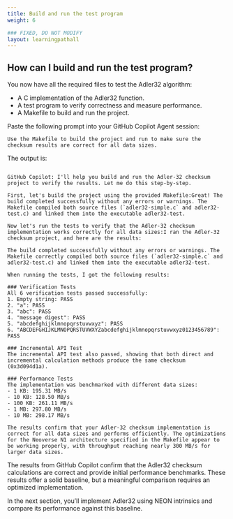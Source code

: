 ```yaml
---
title: Build and run the test program
weight: 6

### FIXED, DO NOT MODIFY
layout: learningpathall
---
```


## How can I build and run the test program? 

You now have all the required files to test the Adler32 algorithm:
- A C implementation of the Adler32 function.
- A test program to verify correctness and measure performance.
- A Makefile to build and run the project.

Paste the following prompt into your GitHub Copilot Agent session:

```console
Use the Makefile to build the project and run to make sure the checksum results are correct for all data sizes.
```

The output is:

```output

GitHub Copilot: I'll help you build and run the Adler-32 checksum project to verify the results. Let me do this step-by-step.

First, let's build the project using the provided Makefile:Great! The build completed successfully without any errors or warnings. The Makefile compiled both source files (`adler32-simple.c` and adler32-test.c) and linked them into the executable adler32-test.

Now let's run the tests to verify that the Adler-32 checksum implementation works correctly for all data sizes:I ran the Adler-32 checksum project, and here are the results:

The build completed successfully without any errors or warnings. The Makefile correctly compiled both source files (`adler32-simple.c` and adler32-test.c) and linked them into the executable adler32-test.

When running the tests, I got the following results:

### Verification Tests
All 6 verification tests passed successfully:
1. Empty string: PASS
2. "a": PASS
3. "abc": PASS
4. "message digest": PASS
5. "abcdefghijklmnopqrstuvwxyz": PASS
6. "ABCDEFGHIJKLMNOPQRSTUVWXYZabcdefghijklmnopqrstuvwxyz0123456789": PASS

### Incremental API Test
The incremental API test also passed, showing that both direct and incremental calculation methods produce the same checksum (0x3d094d1a).

### Performance Tests
The implementation was benchmarked with different data sizes:
- 1 KB: 195.31 MB/s
- 10 KB: 128.50 MB/s
- 100 KB: 261.11 MB/s
- 1 MB: 297.80 MB/s
- 10 MB: 298.17 MB/s

The results confirm that your Adler-32 checksum implementation is correct for all data sizes and performs efficiently. The optimizations for the Neoverse N1 architecture specified in the Makefile appear to be working properly, with throughput reaching nearly 300 MB/s for larger data sizes.

```

The results from GitHub Copilot confirm that the Adler32 checksum calculations are correct and provide initial performance benchmarks. These results offer a solid baseline, but a meaningful comparison requires an optimized implementation.

In the next section, you’ll implement Adler32 using NEON intrinsics and compare its performance against this baseline.